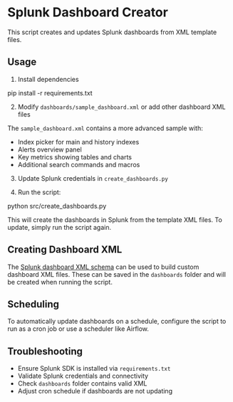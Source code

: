 # Splunk Dashboard Creator

This script creates and updates Splunk dashboards from XML template files.

## Usage

1. Install dependencies

pip install -r requirements.txt


2. Modify `dashboards/sample_dashboard.xml` or add other dashboard XML files

The `sample_dashboard.xml` contains a more advanced sample with:

- Index picker for main and history indexes
- Alerts overview panel
- Key metrics showing tables and charts
- Additional search commands and macros

3. Update Splunk credentials in `create_dashboards.py`

4. Run the script:

python src/create_dashboards.py


This will create the dashboards in Splunk from the template XML files. To update, simply run the script again.

## Creating Dashboard XML

The [Splunk dashboard XML schema](https://docs.splunk.com/Documentation/Splunk/8.0.4/Viz/DashboardXml) can be used to build custom dashboard XML files. These can be saved in the `dashboards` folder and will be created when running the script.

## Scheduling

To automatically update dashboards on a schedule, configure the script to run as a cron job or use a scheduler like Airflow.

## Troubleshooting

- Ensure Splunk SDK is installed via `requirements.txt`
- Validate Splunk credentials and connectivity 
- Check `dashboards` folder contains valid XML
- Adjust cron schedule if dashboards are not updating